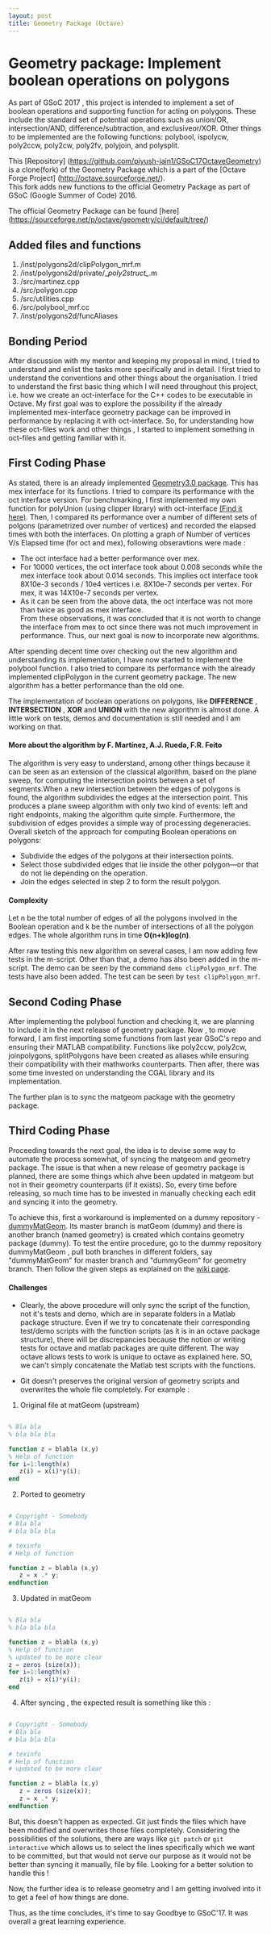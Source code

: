 ```yaml
---
layout: post
title: Geometry Package (Octave)
---
```


# Geometry package: Implement boolean operations on polygons ##
As part of GSoC 2017 , this project is intended to implement a set of boolean operations and supporting function for acting on polygons. These include the standard set of potential operations such as union/OR, intersection/AND, difference/subtraction, and exclusiveor/XOR. Other things to be implemented are the following functions: polybool, ispolycw, poly2ccw, poly2cw, poly2fv, polyjoin, and polysplit.<br/>

This [Repository] (https://github.com/piyush-jain1/GSoC17OctaveGeometry) is a clone(fork) of the Geometry Package which is a part of the [Octave Forge Project] (http://octave.sourceforge.net/).</br>
This fork adds new functions to the official Geometry Package as part of GSoC (Google Summer of Code) 2016.

The official Geometry Package can be found [here] (https://sourceforge.net/p/octave/geometry/ci/default/tree/)

## Added files and functions
1. /inst/polygons2d/clipPolygon_mrf.m
2. /inst/polygons2d/private/\__poly2struct\__.m
3. /src/martinez.cpp
4. /src/polygon.cpp
5. /src/utilities.cpp
6. /src/polybool_mrf.cc
7. /inst/polygons2d/funcAliases

## Bonding Period
After discussion with my mentor and keeping my proposal in mind, I tried to understand and enlist the tasks more specifically and in detail.  I first tried to understand the conventions and other things about the organisation. I tried to understand the first basic thing which I will need throughout this project, i.e. how we create an oct-interface for the C++ codes to be executable in Octave. 
My first goal was to explore the possibility if the already implemented mex-interface geometry package can be improved in performance by replacing it with oct-interface. So, for understanding how these oct-files work and other things , I started to  implement something in oct-files and getting familiar with it.

## First Coding Phase
As stated, there is an already implemented [Geometry3.0 package](https://github.com/piyush-jain1/GSoC17OctaveGeometry). This has mex interface for its functions. I tried to compare its performance with the oct interface version. For benchmarking, I first implemented my own function for polyUnion (using clipper library) with oct-interface [(Find it here)](https://github.com/piyush-jain1/GSoC17OctaveGeometry/tree/master/devel/MyPolyUnion). Then, I compared its performance over a number of different sets of polgons (parametrized over number of vertices) and recorded the elapsed times with both the interfaces. On plotting a graph of Number of vertices V/s Elapsed time (for oct and mex), following obseravtions were made : </br>
- The oct interface had a better performance over mex.
- For 10000 vertices, the oct interface took about 0.008 seconds while the mex interface took about 0.014 seconds. This implies oct interface took 8X10e-3 seconds / 10e4 vertices i.e. 8X10e-7 seconds per vertex. For mex, it was 14X10e-7 seconds per vertex.
- As it can be seen from the above data, the oct interface was not more than twice as good as mex interface.</br>
From these observations, it was concluded that it is not worth to change the interface from mex to oct since there was not much improvement in performance. Thus, our next goal is now to incorporate new algorithms.

After spending decent time over checking out the new algorithm and understanding its implementation, I have now started to implement the polybool function. I also tried to compare its performance with the already implemented clipPolygon in the current geometry package. The new algorithm has a better performance than the old one. 

The implementation of boolean operations on polygons, like **DIFFERENCE** , **INTERSECTION** , **XOR** and **UNION**   with the new algorithm is almost done. A little work on tests, demos and documentation is still needed and I am working on that.

#### More about the algorithm by F. Martínez, A.J. Rueda, F.R. Feito ####
The algorithm is very easy to understand, among other things because it can be seen as an extension of the classical algorithm, based on the plane sweep, for computing the intersection points between a set of segments.When a new intersection between the edges of polygons is found, the algorithm subdivides the edges at the intersection point. This produces a plane sweep algorithm with only two kind of events: left and right endpoints, making the algorithm quite simple. Furthermore, the subdivision of edges provides a simple way of processing degeneracies. </br>
Overall sketch of the approach for computing Boolean operations on polygons:
- Subdivide the edges of the polygons at their intersection points.
- Select those subdivided edges that lie inside the other polygon—or that do not lie depending on the operation.
- Join the edges selected in step 2 to form the result polygon.</br>
#### Complexity ####
Let n be the total number of edges of all the polygons involved in the Boolean operation and k be the number of intersections of all the polygon edges. The whole algorithm runs in time **O(n+k)log(n)**.</br>

After raw testing this new algorithm on several cases, I am now adding few tests in the m-script. Other than that, a demo has also been added in the m-script. The demo can be seen by the command `demo clipPolygon_mrf`. The tests have also been added. The test can be seen by `test clipPolygon_mrf`.

## Second Coding Phase
After implementing the polybool function and checking it, we are planning to include it in the next release of geometry package. 
Now , to move forward, I am first importing some functions from last year GSoC's repo and ensuring their MATLAB compatibility.
Functions like poly2ccw, poly2cw, joinpolygons, splitPolygons have been created as aliases while ensuring their compatibility with their mathworks counterparts. 
Then after, there was some time invested on understanding the CGAL library and its implementation.

The further plan is to sync the matgeom package with the geometry package.

## Third Coding Phase
Proceeding towards the next goal, the idea is to devise some way to automate the process somewhat, of syncing the matgeom and geometry package. The issue is that when a new release of geometry package is planned, there are some things which ahve been updated in matgeom but not in their geometry counterparts (if it exists). So, every time before releasing, so much time has to be invested in manually checking each edit and syncing it into the geometry. 

To achieve this, first a workaround is implemented on a dummy repository - [dummyMatGeom](https://github.com/piyush-jain1/dummyMatGeom/). Its master branch is matGeom (dummy) and there is another branch (named geometry) is created which contains geometry package (dummy). To test the entire procedure, go to the dummy repository dummyMatGeom , pull both branches in different folders, say "dummyMatGeom" for master branch and "dummyGeom" for geometry branch. Then follow the given steps as explained on the [wiki page](http://wiki.octave.org/Geometry_package:GSoC17).

#### Challenges ####

- Clearly, the above procedure will only sync the script of the function, not it's tests and demo, which are in separate folders in a Matlab package structure. Even if we try to concatenate their corresponding test/demo scripts with the function scripts (as it is in an octave package structure), there will be discrepancies because the notion or writing tests for octave and matlab packages are quite different. The way octave allows tests to work is unique to octave as explained here. SO, we can't simply concatenate the Matlab test scripts with the functions. 

- Git doesn't preserves the original version of geometry scripts and overwrites the whole file completely. 
For example :

1. Original file at matGeom (upstream)

~~~~octave

% Bla bla
% bla bla bla

function z = blabla (x,y)
% Help of function
for i=1:length(x)
   z(i) = x(i)*y(i);
end

~~~~

2. Ported to geometry

~~~~octave

# Copyright - Somebody
# Bla bla
# bla bla bla

# texinfo
# Help of function

function z = blabla (x,y)
   z = x .* y;
endfunction

~~~~

3. Updated in matGeom

~~~~octave

% Bla bla
% bla bla bla

function z = blabla (x,y)
% Help of function
% updated to be more clear
z = zeros (size(x));
for i=1:length(x)
   z(i) = x(i)*y(i);
end

~~~~

4. After syncing , the expected result is something like this :

~~~~octave

# Copyright - Somebody
# Bla bla
# bla bla bla

# texinfo
# Help of function
# updated to be more clear

function z = blabla (x,y)
   z = zeros (size(x));
   z = x .* y;
endfunction

~~~~

But, this doesn't happen as expected. Git just finds the files which have been modified and overwrites those files completely.
Considering the possibilities of the solutions, there are ways like `git patch` or `git interactive` which allows us to select the lines specifically which we want to be committed, but that would not serve our purpose as it would not be better than syncing it manually, file by file. Looking for a better solution to handle this !

Now, the further idea is to release geometry and I am getting involved into it to get a feel of how things are done.

Thus, as the time concludes, it's time to say Goodbye to GSoC'17. It was overall a great learning experience.



